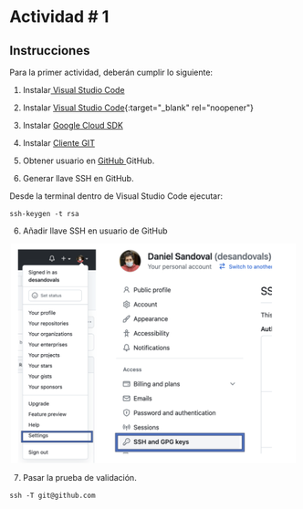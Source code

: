 <base target="_blank">

# Actividad # 1

## Instrucciones

Para la primer actividad, deberán cumplir lo siguiente: 

1. Instalar<a href="https://code.visualstudio.com/" target="_blank" rel="noopener"> Visual Studio Code </a> 

1. Instalar [Visual Studio Code](https://code.visualstudio.com/){:target="_blank" rel="noopener"}
2. Instalar <a href="https://code.visualstudio.com/"> Google Cloud SDK </a>

3. Instalar <a href="https://github.com/git-for-windows/git/releases/download/v2.40.1.windows.1/Git-2.40.1-64-bit.exe"> Cliente GIT </a>

4. Obtener usuario en <a href="https://github.com"> GitHub </a> GitHub. 

5. Generar llave SSH en GitHub. 

Desde la terminal dentro de Visual Studio Code ejecutar: 

```
ssh-keygen -t rsa
```

6. Añadir llave SSH en usuario de GitHub

<p align="center">
<img src="images/image-01.png" width="500">
</p>


7. Pasar la prueba de validación. 

```
ssh -T git@github.com
```



